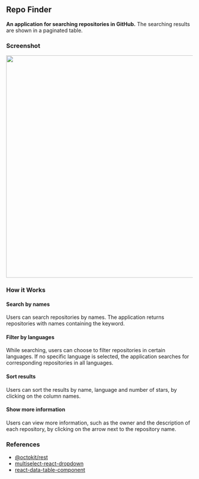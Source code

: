 ## Repo Finder
**An application for searching repositories in GitHub.** The searching results are shown in a paginated table.

### Screenshot
<p align="center">
  <img src="https://raw.githubusercontent.com/kanapki/repo-finder/master/screenshots/screenshot1.png" width="600">
</p>

### How it Works
#### Search by names
Users can search repositories by names. The application returns repositories with names containing the keyword.  
#### Filter by languages
While searching, users can choose to filter repositories in certain languages. If no specific language is selected, the application searches for corresponding repositories in all languages.  
#### Sort results
Users can sort the results by name, language and number of stars, by clicking on the column names.  
#### Show more information
Users can view more information, such as the owner and the description of each repository, by clicking on the arrow next to the repository name.

### References
- [@octokit/rest](https://octokit.github.io/rest.js/v18)
- [multiselect-react-dropdown](https://github.com/srigar/multiselect-react-dropdown)
- [react-data-table-component](https://github.com/jbetancur/react-data-table-component)
